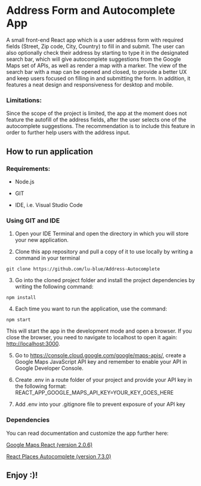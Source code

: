 # Address Form and Autocomplete App

A small front-end React app which is a user address form with required fields (Street, Zip code, City, Country) to fill in and submit. The user can also optionally check their address by starting to type it in the designated search bar, which will give autocomplete suggestions from the Google Maps set of APIs, as well as render a map with a marker. The view of the search bar with a map can be opened and closed, to provide a better UX and keep users focused on filling in and submitting the form. In addition, it features a neat design and responsiveness for desktop and mobile.

### Limitations:

Since the scope of the project is limited, the app at the moment does not feature the autofill of the address fields, after the user selects one of the autocomplete suggestions. The recommendation is to include this feature in order to further help users with the address input.

## How to run application

### Requirements:

- Node.js

- GIT

- IDE, i.e. Visual Studio Code

### Using GIT and IDE

1. Open your IDE Terminal and open the directory in which you will store your new application.

2. Clone this app repository and pull a copy of it to use locally by writing a command in your terminal

```
git clone https://github.com/lu-blue/Address-Autocomplete
```

3. Go into the cloned project folder and install the project dependencies by writing the following command:

```
npm install
```

4. Each time you want to run the application, use the command:

```
npm start
```

This will start the app in the development mode and open a browser. If you close the browser, you need to navigate to localhost to open it again: [http://localhost:3000](http://localhost:3000).

5. Go to https://console.cloud.google.com/google/maps-apis/, create a Google Maps JavaScript API key and remember to enable your API in Google Developer Console.

6. Create .env in a route folder of your project and provide your API key in the following format: REACT_APP_GOOGLE_MAPS_API_KEY=YOUR_KEY_GOES_HERE

7. Add .env into your .gitignore file to prevent exposure of your API key

### Dependencies

You can read documentation and customize the app further here:

[Google Maps React (version 2.0.6)](https://www.npmjs.com/package/google-maps-react)

[React Places Autocomplete (version 7.3.0)](https://www.npmjs.com/package/react-places-autocomplete)

## Enjoy :)!
